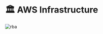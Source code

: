 # 🏛️ AWS Infrastructure
![rba](https://github.com/risk-based-authentication/.github/assets/61833677/b741e80e-2f18-4d72-89f4-5011d02e6639)
